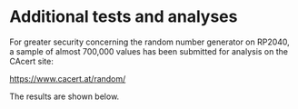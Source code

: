 # Additional tests and analyses

For greater security concerning the random number generator on RP2040, a sample of almost 700,000 values has been submitted for analysis on the CAcert site:

https://www.cacert.at/random/

The results are shown below.
